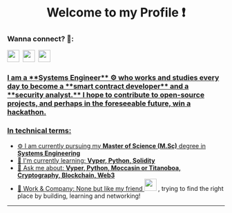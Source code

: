 <div id="toc">
  <ul align="center" style="list-style: none">
    <summary>
      <h1>
        Welcome to my Profile ❗
      </h1>
    </summary>
  </ul>
</div>

**<h3 align="left">Wanna connect? 🤙:</h3>** 
<p align="left"><a href="mailto:musaayomide0.com" target="_blank"><img src="https://img.shields.io/badge/Gmail-D14836?style=for-the-badge&logo=gmail&logoColor=green" height="28" style="margin-right: 4px"></a> <a href="https://github.com/Sir-Shaedy" target="_blank"><img src="https://img.shields.io/badge/GitHub-100000?style=for-the-badge&logo=github&logoColor=white" height="28" style="margin-right: 4px"></a> <a href="https://twitter.com/0xShaedyW" target="_blank"><img src="https://img.shields.io/badge/Twitter-000000?style=for-the-badge&logo=X&logoColor=green" height="28" style="margin-right: 4px"></a><a href="https://www.linkedin.com/in/musa-ayomide-idr/" target="_blank"></p>


<h3 align="left" font="sf">
   I am a **Systems Engineer** ⚙️ who works and studies every day to become a **smart contract developer** and a **security analyst.** I hope to contribute to open-source projects, and perhaps in the foreseeable future, win a hackathon.
 </h3>


**<h3 align="left">In technical terms:</h3>**

- ⚙️ I am currently pursuing my **Master of Science (M.Sc)** degree in **Systems Engineering**
- 🌱 I'm currently learning: **Vyper, Python, Solidity**
- 💬 Ask me about: **Vyper, Python, Moccasin or Titanoboa, Cryptography, Blockchain, Web3**
- 💼 Work & Company: None but like my friend <a href="[https://github.com/s3bc40" target="_blank"><img src="https://img.shields.io/badge/my%20friend%20s3bc40-8A2BE2" height="28" style="margin-right: 4px"></a>, trying to find the right place by building, learning and networking!

---
